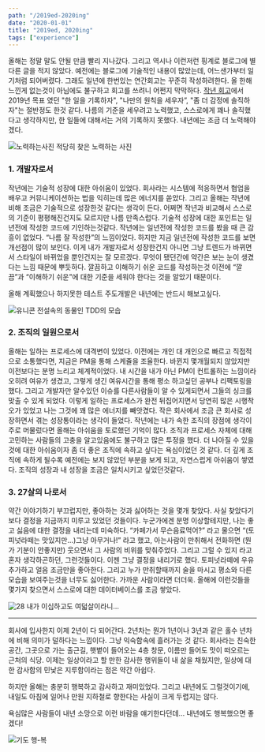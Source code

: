 ```yaml
---
path: "/2019ed-2020ing"
date: "2020-01-01"
title: "2019ed, 2020ing"
tags: ["experience"]
---
```



올해는 정말 말도 안될 만큼 빨리 지나갔다. 그리고 역시나 이런저런 핑계로 블로그에 별다른 글을 적지 않았다. 예전에는 블로그에 기술적인 내용이 많았는데, 어느샌가부터 일기처럼 되어버렸다. 그래도 일년에 한번있는 연간회고는 꾸준히 작성하려한다. 
올 한해 느낀게 없는것이 아님에도 불구하고 회고를 쓰려니 어쩐지 막막하다. [작년 회고](https://ho1234c.github.io/2018/12/27/2018ed-2019ing/)에서 2019년 목표 였던 "한 일을 기록하자", "나만의 원칙을 세우자”, "좀 더 감정에 솔직하자"는 절반정도 한것 같다. 나름의 기준을 세우려고 노력했고, 스스로에게 꽤나 솔직했다고 생각하지만, 한 일들에 대해서는 거의 기록하지 못했다. 내년에는 조금 더 노력해야겠다.

![노력하는사진](https://pbs.twimg.com/media/BvZSVQtCEAADupl.jpg)
적당히 찾은 노력하는 사진
<br/>

### 1. 개발자로서

작년에는 기술적 성장에 대한 아쉬움이 있었다. 회사라는 시스템에 적응하면서 협업을 배우고 커뮤니케이션하는 법을 익히는데 많은 에너지를 쏟았다. 그리고 올해는 작년에 비해 조금은 기술적으로 성장한것 같다는 생각이 든다. 어쩌면 작년과 비교해서 스스로의 기준이 평평해진건지도 모르지만 나름 만족스럽다. 
기술적 성장에 대한 포인트는 일년전에 작성한 코드에 기인하는것같다. 작년에는 일년전에 작성한 코드를 봤을 때 큰 감흥이 없었다. “나름 잘 작성한”의 느낌이었다. 하지만 지금 일년전에 작성한 코드를 보면 개선점이 많이 보인다. 이게 내가 개발자로서 성장한건지 아니면 그냥 트렌드가 바뀌면서 스타일이 바뀌었을 뿐인건지는 잘 모르겠다. 무엇이 됐던간에 약간은 보는 눈이 생겼다는 느낌 때문에 뿌듯하다. 깔끔하고 이해하기 쉬운 코드를 작성하는것 이전에 “깔끔”과 “이해하기 쉬운”에 대한 기준을 세워야 한다는 것을 알았기 때문이다. 

올해 계획했으나 하지못한 테스트 주도개발은 내년에는 반드시 해보고싶다.

![유니콘](http://corporatespring.com/wp-content/uploads/2017/11/Unicorn-Millenials-Corporate-Spring.png)
전설속의 동물인 TDD의 모습
<br/>

### 2. 조직의 일원으로서
올해는 일하는 프로세스에 대격변이 있었다. 이전에는 개인 대 개인으로 빠르고 직접적으로 소통했다면, 지금은 PM을 통해 스케쥴을 조율한다. 바뀐지 몇개월되지 않았지만 이전보다는 분명 느리고 체계적이었다. 내 시간을 내가 아닌 PM이 컨트롤하는 느낌이라 오히려 여유가 생겼고, 그렇게 생긴 여유시간을 통해 평소 하고싶던 공부나 리팩토링을 했다. 그리고 개발자만 알수있던 이슈를 다른사람들이 알 수 있게되면서 그들의 싱크를 맞출 수 있게 되었다.
이렇게 일하는 프로세스가 완전 뒤집어지면서 당연히 많은 시행착오가 있었고 나는 그것에 꽤 많은 에너지를 빼앗겼다. 작은 회사에서 조금 큰 회사로 성장하면서 겪는 성장통이라는 생각이 들었다. 작년에는 내가 속한 조직의 장점에 생각이 주로 머물렀다면 올해는 아쉬움을 토로했던 기억이 많다. 조직과 프로세스 자체에 대해 고민하는 사람들의 고충을 알고있음에도 불구하고 많은 투정을 했다. 더 나아질 수 있을것에 대한 아쉬움이자 좀 더 좋은 조직에 속하고 싶다는 욕심이었던 것 같다. 더 깊게 조직에 속하게 될수록 예전에는 보지 않았던 부분을 보게 되고, 자연스럽게 아쉬움이 쌓였다. 조직의 성장과 내 성장을 조금은 일치시키고 싶었던것같다.


### 3. 27살의 나로서
약간 이야기하기 부끄럽지만, 좋아하는 것과 싫어하는 것을 몇개 찾았다. 사실 찾았다기보다 결정을 지금까지 미루고 있었던 것들이다. 누군가에겐 분명 이상할테지만, 나는 좋고 싫음에 대한 결정을 내리는데 미숙하다. “카페가서 무슨음료먹어?” 라고 물으면 “(토피넛라떼는 맛있지만…)그냥 아무거나!” 라고 했고, 아는사람이 만취해서 전화하면 (뭔가 기분이 안좋지만) 웃으면서 그 사람의 비위를 맞춰주었다. 그리고 그럴 수 있지 라고 혼자 생각하곤하던, 그런것들이다. 이젠 그냥 결정을 내리기로 했다. 토피넛라떼에 우유추가하고 얼음 조금만을 좋아한다. 그리고 누가 만취할때까지 술을 마시고 평소와 다른모습을 보여주는것을 너무도 싫어한다. 가까운 사람이라면 더더욱.
올해에 이런것들을 몇가지 찾으면서 스스로에 대한 데이터베이스를 조금 쌓았다.

![28](https://besthqwallpapers.com/Uploads/31-8-2019/103435/thumb2-28th-happy-birthday-3d-balloons-letters-birthday-background-with-balloons-28-years-birthday-happy-28th-birthday.jpg)
내가 이십하고도 여덟살이라니...

-----

회사에 입사한지 이제 2년이 다 되어간다. 2년차는 뭔가 1년이나 3년과 같은 홀수 년차에 비해 의미가 덜하다는 느낌이다. 그냥 익숙함속에 흘러가는 것 같다. 회사라는 친숙한 공간, 그곳으로 가는 출근길, 햇볕이 들어오는 4층 창문, 이름만 들어도 맛이 떠오르는 근처의 식당. 이제는 일상이라고 할 만한 감사한 행위들이 내 삶을 채웠지만, 일상에 대한 감사함의 민낯은 지루함이라는 점은 약간 아쉽다.

하지만 올해는 충분히 행복하고 감사하고 재미있었다. 그리고 내년에도 그럴것이기에, 내일도 아침에 일어나 만원 지하철로 향한다는 사실이 크게 두렵지는 않다. 

욕심많은 사람들이 내년 소망으로 이런 바람을 얘기한다던데...
내년에도 행복했으면 좋겠다!

![기도](https://1y4yclbm79aqghpm1xoezrdw-wpengine.netdna-ssl.com/wp-content/uploads/2018/11/Praying-Hands-620.jpg)
행-복